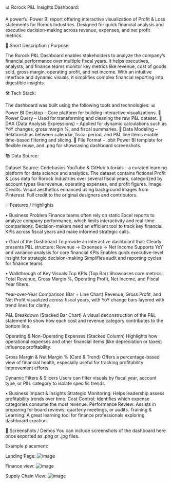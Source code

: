 📊 Rorock P&L Insights Dashboard:

A powerful Power BI report offering interactive visualization of Profit & Loss statements for Rorock Industries. Designed for quick financial analysis and executive decision-making across revenue, expenses, and net profit metrics.

📌 Short Description / Purpose:

The Rorock P&L Dashboard enables stakeholders to analyze the company’s financial performance over multiple fiscal years. It helps executives, analysts, and finance teams monitor key metrics like revenue, cost of goods sold, gross margin, operating profit, and net income. With an intuitive interface and dynamic visuals, it simplifies complex financial reporting into digestible insights.

🛠️ Tech Stack:

The dashboard was built using the following tools and technologies:
📊 Power BI Desktop – Core platform for building interactive visualizations.
📂 Power Query – Used for transforming and cleaning the raw P&L dataset.
🧠 DAX (Data Analysis Expressions) – Applied for dynamic calculations such as YoY changes, gross margin %, and fiscal summaries.
📝 Data Modeling – Relationships between calendar, fiscal period, and P&L line items enable time-based filtering and slicing.
📁 File Format – .pbit Power BI template for flexible reuse, and .png for showcasing dashboard screenshots.

📚 Data Source:

Dataset Source: Codebasics YouTube & GitHub tutorials – a curated learning platform for data science and analytics.
The dataset contains fictional Profit & Loss data for Rorock Industries over several fiscal years, categorized by account types like revenue, operating expenses, and profit figures.
Image Credits: Visual aesthetics enhanced using background images from Pinterest. Full credit to the original designers and contributors.

💡 Features / Highlights

• Business Problem
Finance teams often rely on static Excel reports to analyze company performance, which limits interactivity and real-time comparisons. Decision-makers need an efficient tool to track key financial KPIs across fiscal years and make informed strategic calls.

• Goal of the Dashboard
To provide an interactive dashboard that:
Clearly presents P&L structure: Revenue → Expenses → Net Income
Supports YoY and variance analysis for core financial KPIs
Enables quick executive-level insight for strategic decision-making
Simplifies audit and reporting cycles for finance teams

• Walkthrough of Key Visuals
Top KPIs (Top Bar)
Showcases core metrics: Total Revenue, Gross Margin %, Operating Profit, Net Income, and Fiscal Year filters.

Year-over-Year Comparison (Bar + Line Chart)
Revenue, Gross Profit, and Net Profit visualized across fiscal years, with YoY change bars layered with trend lines for clarity.

P&L Breakdown (Stacked Bar Chart)
A visual deconstruction of the P&L statement to show how each cost and revenue category contributes to the bottom line.

Operating & Non-Operating Expenses (Stacked Column)
Highlights how operational expenses and other financial items (like depreciation or taxes) influence profitability.

Gross Margin & Net Margin % (Card & Trend)
Offers a percentage-based view of financial health, especially useful for tracking profitability improvement efforts.

Dynamic Filters & Slicers
Users can filter visuals by fiscal year, account type, or P&L category to isolate specific trends.

• Business Impact & Insights
Strategic Monitoring: Helps leadership assess profitability trends over time.
Cost Control: Identifies which expense categories consume the most revenue.
Performance Review: Assists in preparing for board reviews, quarterly meetings, or audits.
Training & Learning: A great learning tool for finance professionals exploring dashboard creation.

📸 Screenshots / Demos
You can include screenshots of the dashboard here once exported as .png or .jpg files.

Example placement:

Landing Page:
![image](https://github.com/user-attachments/assets/a1b4f2a5-d60c-4e95-8042-69a6c13f00de)


Finance view:
![image](https://github.com/user-attachments/assets/8fe7777f-56c5-4fc7-9bd5-dea2fa844ac1)

Supply Chain View:
![image](https://github.com/user-attachments/assets/572a4b2f-d87b-4184-a60a-9c58ee5beb23)



